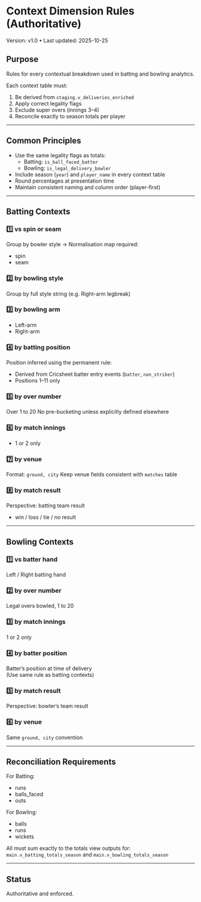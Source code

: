 # Context Dimension Rules (Authoritative)
Version: v1.0 • Last updated: 2025-10-25

## Purpose
Rules for every contextual breakdown used in batting and bowling analytics.

Each context table must:
1. Be derived from `staging.v_deliveries_enriched`
2. Apply correct legality flags
3. Exclude super overs (innings 3–4)
4. Reconcile exactly to season totals per player

---

## Common Principles
- Use the same legality flags as totals:
  - Batting: `is_ball_faced_batter`
  - Bowling: `is_legal_delivery_bowler`
- Include season (`year`) and `player_name` in every context table
- Round percentages at presentation time
- Maintain consistent naming and column order (player-first)

---

## Batting Contexts

### 1️⃣ vs spin or seam
Group by bowler style → Normalisation map required:
- spin
- seam

### 2️⃣ by bowling style
Group by full style string (e.g. Right-arm legbreak)

### 3️⃣ by bowling arm
- Left-arm
- Right-arm

### 4️⃣ by batting position
Position inferred using the permanent rule:
- Derived from Cricsheet batter entry events (`batter`, `non_striker`)
- Positions 1–11 only

### 5️⃣ by over number
Over 1 to 20
No pre-bucketing unless explicitly defined elsewhere

### 6️⃣ by match innings
- 1 or 2 only

### 7️⃣ by venue
Format: `ground, city`
Keep venue fields consistent with `matches` table

### 8️⃣ by match result
Perspective: batting team result  
- win / loss / tie / no result

---

## Bowling Contexts

### 1️⃣ vs batter hand
Left / Right batting hand

### 2️⃣ by over number
Legal overs bowled, 1 to 20

### 3️⃣ by match innings
1 or 2 only

### 4️⃣ by batter position
Batter’s position at time of delivery  
(Use same rule as batting contexts)

### 5️⃣ by match result
Perspective: bowler’s team result

### 6️⃣ by venue
Same `ground, city` convention

---

## Reconciliation Requirements

For Batting:
- runs
- balls_faced
- outs

For Bowling:
- balls
- runs
- wickets

All must sum exactly to the totals view outputs for:
`main.v_batting_totals_season` and `main.v_bowling_totals_season`

---

## Status
Authoritative and enforced.
